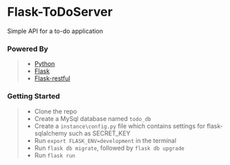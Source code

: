 # Flask-ToDoServer

Simple API for a to-do application

### Powered By
>- [Python](https://www.python.org/)
>- [Flask](http://flask.pocoo.org/)
>- [Flask-restful](https://flask-restful.readthedocs.io/en/latest/)

### Getting Started
>- Clone the repo
>- Create a MySql database named `todo_db`
>- Create a `instance\config.py` file which contains settings for flask-sqlalchemy such as SECRET_KEY
>- Run `export FLASK_ENV=development` in the terminal
>- Run `flask db migrate`, followed by `flask db upgrade`
>- Run `flask run`
